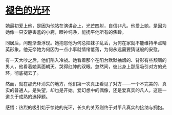 # [褪色的光环](https://hoo.be/htspw)
她最初爱上他，是因为他站在演讲台上，光芒四射，自信非凡。他爱上她，是因为她像一只安静害羞的小鹿，眼神纯净，能抚平他所有的焦躁。

同居后，问题渐渐浮现。她抱怨他为何总把袜子乱丢，为何在家就不能维持半点精英形象。他无奈她为何因为一点小事就情绪低落，为何永远需要猜谜般的安慰。

有一天大吵之后，他们陷入冷战。她看着那个在阳台默默抽烟的、背影有些颓唐的男人，他看着她素面朝天、哭得红肿的双眼。忽然间，彼此身上那层吸引对方的光环，彻底褪去了。

然而，就在那光环消失的地方，他们第一次真正看见了对方——一个不完美的、真实的普通人。是失望，却也是开始。爱幻想中的偶像，还是爱真实的凡人，这是一道关于成熟的选择题。

感悟：热烈的吸引始于惊艳的光环，长久的关系则终于对平凡真实的接纳与拥抱。

